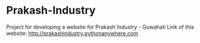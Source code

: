 # Prakash-Industry
Project for developing a website for Prakash Industry - Guwahati
Link of this website:
http://prakashindustry.pythonanywhere.com
